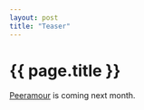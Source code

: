 ```yaml
---
layout: post
title: "Teaser"
---
```


{{ page.title }}
================

[Peeramour](http://www.peeramour.com/) is coming next month.
